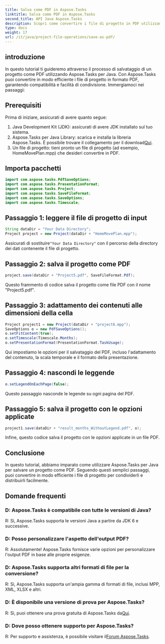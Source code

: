 ```yaml
---
title: Salva come PDF in Aspose.Tasks
linktitle: Salva come PDF in Aspose.Tasks
second_title: API Java Aspose.Tasks
description: Scopri come convertire i file di progetto in PDF utilizzando Aspose.Tasks per Java. Semplici passaggi per una conversione efficiente.
type: docs
weight: 17
url: /it/java/project-file-operations/save-as-pdf/
---
```

## introduzione
In questo tutorial ti guideremo attraverso il processo di salvataggio di un progetto come PDF utilizzando Aspose.Tasks per Java. Con Aspose.Tasks puoi convertire in modo efficiente i file di progetto in formato PDF, garantendo compatibilità e facilità di condivisione. Immergiamoci nei passaggi:
## Prerequisiti
Prima di iniziare, assicurati di avere quanto segue:
1. Java Development Kit (JDK): assicurati di avere JDK installato sul tuo sistema.
2.  Aspose.Tasks per Java Library: scarica e installa la libreria Aspose.Tasks. È possibile trovare il collegamento per il download[Qui](https://releases.aspose.com/tasks/java/).
3. Un file di progetto: tieni pronto un file di progetto (ad esempio, HomeMovePlan.mpp) che desideri convertire in PDF.

## Importa pacchetti
```java
import com.aspose.tasks.PdfSaveOptions;
import com.aspose.tasks.PresentationFormat;
import com.aspose.tasks.Project;
import com.aspose.tasks.SaveFileFormat;
import com.aspose.tasks.SaveOptions;
import com.aspose.tasks.Timescale;
```
## Passaggio 1: leggere il file di progetto di input
```java
String dataDir = "Your Data Directory";
Project project = new Project(dataDir + "HomeMovePlan.mpp");
```
 Assicurati di sostituire`"Your Data Directory"` con il percorso della directory dei dati contenente il file di progetto.
## Passaggio 2: salva il progetto come PDF
```java
project.save(dataDir + "Project5.pdf", SaveFileFormat.Pdf);
```
Questo frammento di codice salva il progetto come file PDF con il nome "Project5.pdf".
## Passaggio 3: adattamento dei contenuti alle dimensioni della cella
```java
Project project1 = new Project(dataDir + "project6.mpp");
SaveOptions o = new PdfSaveOptions();
o.setFitContent(true);
o.setTimescale(Timescale.Months);
o.setPresentationFormat(PresentationFormat.TaskUsage);
```
Qui impostiamo le opzioni per il salvataggio del PDF, incluso l'adattamento del contenuto, la scala temporale e il formato della presentazione.
## Passaggio 4: nascondi le leggende
```java
o.setLegendOnEachPage(false);
```
Questo passaggio nasconde le legende su ogni pagina del PDF.
## Passaggio 5: salva il progetto con le opzioni applicate
```java
project1.save(dataDir + "result_months_WithoutLegend.pdf", o);
```
Infine, questo codice salva il progetto con le opzioni applicate in un file PDF.

## Conclusione
In questo tutorial, abbiamo imparato come utilizzare Aspose.Tasks per Java per salvare un progetto come PDF. Seguendo questi semplici passaggi, puoi convertire in modo efficiente i file di progetto per condividerli e distribuirli facilmente.
## Domande frequenti
### D: Aspose.Tasks è compatibile con tutte le versioni di Java?
R: Sì, Aspose.Tasks supporta le versioni Java a partire da JDK 6 e successive.
### D: Posso personalizzare l'aspetto dell'output PDF?
R: Assolutamente! Aspose.Tasks fornisce varie opzioni per personalizzare l'output PDF in base alle proprie esigenze.
### D: Aspose.Tasks supporta altri formati di file per la conversione?
R: Sì, Aspose.Tasks supporta un'ampia gamma di formati di file, inclusi MPP, XML, XLSX e altri.
### D: È disponibile una versione di prova per Aspose.Tasks?
 R: Sì, puoi ottenere una prova gratuita di Aspose.Tasks da[Qui](https://releases.aspose.com/).
### D: Dove posso ottenere supporto per Aspose.Tasks?
 R: Per supporto e assistenza, è possibile visitare il[Forum Aspose.Tasks](https://forum.aspose.com/c/tasks/15).